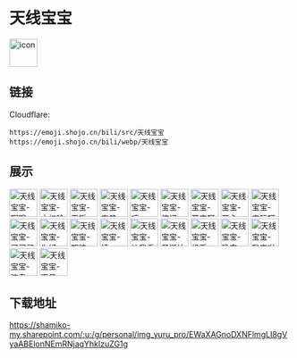 # 天线宝宝
<img src="https://emoji.shojo.cn/bili/src/天线宝宝/icon.png" width="50" height="50" alt="icon">

## 链接
Cloudflare:
```
https://emoji.shojo.cn/bili/src/天线宝宝
https://emoji.shojo.cn/bili/webp/天线宝宝
```
## 展示
<img src="https://emoji.shojo.cn/bili/src/天线宝宝/天线宝宝-啊哦.png" width="50" height="50" alt="天线宝宝-啊哦">
<img src="https://emoji.shojo.cn/bili/src/天线宝宝/天线宝宝-大扫除.png" width="50" height="50" alt="天线宝宝-大扫除">
<img src="https://emoji.shojo.cn/bili/src/天线宝宝/天线宝宝-干饭.png" width="50" height="50" alt="天线宝宝-干饭">
<img src="https://emoji.shojo.cn/bili/src/天线宝宝/天线宝宝-害羞.png" width="50" height="50" alt="天线宝宝-害羞">
<img src="https://emoji.shojo.cn/bili/src/天线宝宝/天线宝宝-哼.png" width="50" height="50" alt="天线宝宝-哼">
<img src="https://emoji.shojo.cn/bili/src/天线宝宝/天线宝宝-惊讶.png" width="50" height="50" alt="天线宝宝-惊讶">
<img src="https://emoji.shojo.cn/bili/src/天线宝宝/天线宝宝-开门呀.png" width="50" height="50" alt="天线宝宝-开门呀">
<img src="https://emoji.shojo.cn/bili/src/天线宝宝/天线宝宝-开心.png" width="50" height="50" alt="天线宝宝-开心">
<img src="https://emoji.shojo.cn/bili/src/天线宝宝/天线宝宝-来玩呀.png" width="50" height="50" alt="天线宝宝-来玩呀">
<img src="https://emoji.shojo.cn/bili/src/天线宝宝/天线宝宝-买买买.png" width="50" height="50" alt="天线宝宝-买买买">
<img src="https://emoji.shojo.cn/bili/src/天线宝宝/天线宝宝-你好.png" width="50" height="50" alt="天线宝宝-你好">
<img src="https://emoji.shojo.cn/bili/src/天线宝宝/天线宝宝-期待.png" width="50" height="50" alt="天线宝宝-期待">
<img src="https://emoji.shojo.cn/bili/src/天线宝宝/天线宝宝-请.png" width="50" height="50" alt="天线宝宝-请">
<img src="https://emoji.shojo.cn/bili/src/天线宝宝/天线宝宝-让我看看.png" width="50" height="50" alt="天线宝宝-让我看看">
<img src="https://emoji.shojo.cn/bili/src/天线宝宝/天线宝宝-圣诞快乐.png" width="50" height="50" alt="天线宝宝-圣诞快乐">
<img src="https://emoji.shojo.cn/bili/src/天线宝宝/天线宝宝-投币.png" width="50" height="50" alt="天线宝宝-投币">
<img src="https://emoji.shojo.cn/bili/src/天线宝宝/天线宝宝-晚安.png" width="50" height="50" alt="天线宝宝-晚安">
<img src="https://emoji.shojo.cn/bili/src/天线宝宝/天线宝宝-我来啦.png" width="50" height="50" alt="天线宝宝-我来啦">
<img src="https://emoji.shojo.cn/bili/src/天线宝宝/天线宝宝-演奏.png" width="50" height="50" alt="天线宝宝-演奏">
<img src="https://emoji.shojo.cn/bili/src/天线宝宝/天线宝宝-再见.png" width="50" height="50" alt="天线宝宝-再见">

## 下载地址

https://shamiko-my.sharepoint.com/:u:/g/personal/img_yuru_pro/EWaXAGnoDXNFlmgLI8gVyaABElonNEmRNjaqYhkIzuZG1g